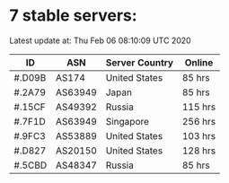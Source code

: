 # 7 stable servers:

Latest update at: Thu Feb 06 08:10:09 UTC 2020

| ID | ASN | Server Country | Online |
| -- | --- | -------------- | ------ |
| #.D09B | AS174 | United States | 85 hrs |
| #.2A79 | AS63949 | Japan | 85 hrs |
| #.15CF | AS49392 | Russia | 115 hrs |
| #.7F1D | AS63949 | Singapore | 256 hrs |
| #.9FC3 | AS53889 | United States | 103 hrs |
| #.D827 | AS20150 | United States | 128 hrs |
| #.5CBD | AS48347 | Russia | 85 hrs |

